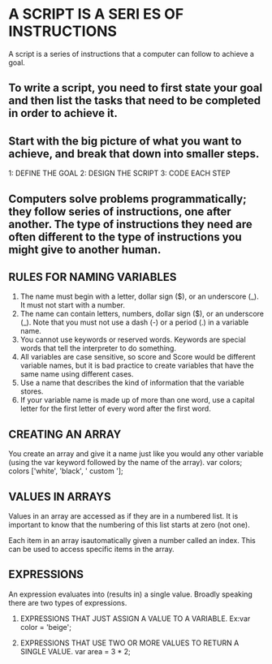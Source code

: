 # A SCRIPT IS A SERI ES OF INSTRUCTIONS
A script is a series of instructions that a computer can follow to achieve a goal.


## To write a script, you need to first state your goal and then list the tasks that need to be completed in order to achieve it.

## Start with the big picture of what you want to achieve, and break that down into smaller steps.
1: DEFINE THE GOAL
2: DESIGN THE SCRIPT
3: CODE EACH STEP

## Computers solve problems programmatically; they follow series of instructions, one after another. The type of instructions they need are often different to the type of instructions you might give to another human.

## RULES FOR NAMING VARIABLES

1.	The name must begin with a letter, dollar sign ($), or an underscore (_). It must not start with a number.
2.	The name can contain letters, numbers, dollar sign ($), or an underscore (_). Note that you must not use a dash (-) or a period (.) in a variable name.
3.	You cannot use keywords or reserved words. Keywords are special words that tell the interpreter to do something. 
4.	All variables are case sensitive, so score and Score would be different variable names, but it is bad practice to create variables that have the same name using different cases.
5.	Use a name that describes the kind of information that the variable stores.
6.	If your variable name is made up of more than one word, use a capital letter for the first letter of every word after the first word.



## CREATING AN ARRAY
You create an array and give it a name just like you would any other variable (using the var keyword followed by the name of
the array).
var colors;
colors ['white', 'black', ' custom '];


## VALUES IN ARRAYS
Values in an array are accessed as if they are in a numbered list. It is important to know that the numbering of this list starts at zero (not one).

Each item in an array isautomatically given a number called an index. This can be used to access specific items in the
array.


## EXPRESSIONS
An expression evaluates into (results in) a single value. Broadly speaking there are two types of expressions.

1.	EXPRESSIONS THAT JUST ASSIGN A VALUE TO A VARIABLE.
Ex:var color = 'beige';

2.	EXPRESSIONS THAT USE TWO OR MORE VALUES TO RETURN A SINGLE VALUE.
var area = 3 * 2;

